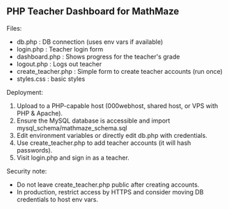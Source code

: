 PHP Teacher Dashboard for MathMaze
---------------------------------
Files:
  - db.php             : DB connection (uses env vars if available)
  - login.php          : Teacher login form
  - dashboard.php      : Shows progress for the teacher's grade
  - logout.php         : Logs out teacher
  - create_teacher.php : Simple form to create teacher accounts (run once)
  - styles.css         : basic styles

Deployment:
  1. Upload to a PHP-capable host (000webhost, shared host, or VPS with PHP & Apache).
  2. Ensure the MySQL database is accessible and import mysql_schema/mathmaze_schema.sql
  3. Edit environment variables or directly edit db.php with credentials.
  4. Use create_teacher.php to add teacher accounts (it will hash passwords).
  5. Visit login.php and sign in as a teacher.

Security note:
  - Do not leave create_teacher.php public after creating accounts.
  - In production, restrict access by HTTPS and consider moving DB credentials to host env vars.
